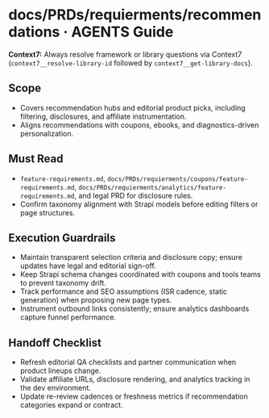 # docs/PRDs/requierments/recommendations · AGENTS Guide

**Context7:** Always resolve framework or library questions via Context7 (`context7__resolve-library-id` followed by `context7__get-library-docs`).
## Scope
- Covers recommendation hubs and editorial product picks, including filtering, disclosures, and affiliate instrumentation.
- Aligns recommendations with coupons, ebooks, and diagnostics-driven personalization.

## Must Read
- `feature-requirements.md`, `docs/PRDs/requierments/coupons/feature-requirements.md`, `docs/PRDs/requierments/analytics/feature-requirements.md`, and legal PRD for disclosure rules.
- Confirm taxonomy alignment with Strapi models before editing filters or page structures.

## Execution Guardrails
- Maintain transparent selection criteria and disclosure copy; ensure updates have legal and editorial sign-off.
- Keep Strapi schema changes coordinated with coupons and tools teams to prevent taxonomy drift.
- Track performance and SEO assumptions (ISR cadence, static generation) when proposing new page types.
- Instrument outbound links consistently; ensure analytics dashboards capture funnel performance.

## Handoff Checklist
- Refresh editorial QA checklists and partner communication when product lineups change.
- Validate affiliate URLs, disclosure rendering, and analytics tracking in the dev environment.
- Update re-review cadences or freshness metrics if recommendation categories expand or contract.
